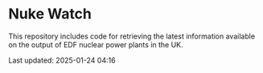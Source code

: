 # Nuke Watch

This repository includes code for retrieving the latest information available on the output of EDF nuclear power plants in the UK.

Last updated: 2025-01-24 04:16